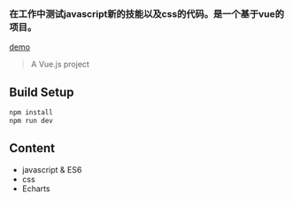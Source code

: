 ### 在工作中测试javascript新的技能以及css的代码。是一个基于vue的项目。

[demo](https://asifeng.github.io/demoVue/index#/echartsPage)

> A Vue.js project

## Build Setup

```javascript
npm install
npm run dev
```

## Content
- javascript & ES6
- css
- Echarts



